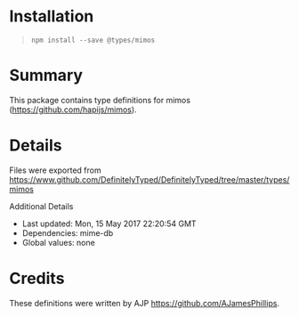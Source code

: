 # Installation
> `npm install --save @types/mimos`

# Summary
This package contains type definitions for mimos (https://github.com/hapijs/mimos).

# Details
Files were exported from https://www.github.com/DefinitelyTyped/DefinitelyTyped/tree/master/types/mimos

Additional Details
 * Last updated: Mon, 15 May 2017 22:20:54 GMT
 * Dependencies: mime-db
 * Global values: none

# Credits
These definitions were written by AJP <https://github.com/AJamesPhillips>.
